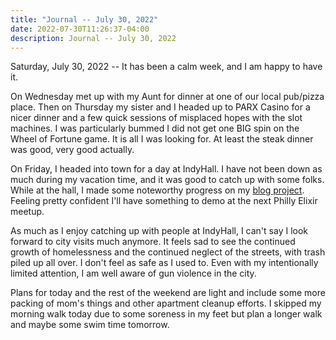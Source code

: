 ```yaml
---
title: "Journal -- July 30, 2022"
date: 2022-07-30T11:26:37-04:00
description: Journal -- July 30, 2022
---
```


Saturday, July 30, 2022 -- It has been a calm week, and I am happy to have it.

On Wednesday met up with my Aunt for dinner at one of our local pub/pizza place. Then on Thursday my sister and I headed up to PARX Casino for a nicer dinner and a few quick sessions of misplaced hopes with the slot machines. I was particularly bummed I did not get one BIG spin on the Wheel of Fortune game. It is all I was looking for. At least the steak dinner was good, very good actually.

On Friday, I headed into town for a day at IndyHall. I have not been down as much during my vacation time, and it was good to catch up with some folks. While at the hall, I made some noteworthy progress on my [blog project](https://mikezornek.com/posts/2022/6/side-project-idea-audit/). Feeling pretty confident I'll have something to demo at the next Philly Elixir meetup.

As much as I enjoy catching up with people at IndyHall, I can't say I look forward to city visits much anymore. It feels sad to see the continued growth of homelessness and the continued neglect of the streets, with trash piled up all over. I don't feel as safe as I used to. Even with my intentionally limited attention, I am well aware of gun violence in the city.

Plans for today and the rest of the weekend are light and include some more packing of mom's things and other apartment cleanup efforts. I skipped my morning walk today due to some soreness in my feet but plan a longer walk and maybe some swim time tomorrow.
